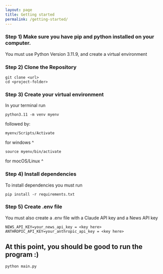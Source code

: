 ```yaml
---
layout: page
title: Getting started
permalink: /getting-started/
---
```


### Step 1) Make sure you have pip and python installed on your computer.

You must use Python Version 3.11.9, and create a virtual environment

### Step 2) Clone the Repository

```
git clone <url>
cd <project-folder>
``` 
### Step 3) Create your virtual environment

In your terminal run
```
python3.11 -m venv myenv
```

followed by:


```
myenv/Scripts/Activate
```
for windows ^
```
source myenv/bin/activate
```
for mocOS/Linux ^

### Step 4) Install dependencies

To install dependencies you must run 
```
pip install -r requirements.txt
```

### Step 5) Create .env file

You must also create a .env file with a Claude API key and a News API key

```
NEWS_API_KEY=your_news_api_key = <key here>
ANTHROPIC_API_KEY=your_anthropic_api_key = <key here>
```

## At this point, you should be good to run the program :)
```
python main.py
```

